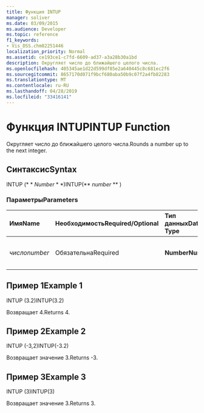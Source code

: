 ```yaml
---
title: Функция INTUP
manager: soliver
ms.date: 03/09/2015
ms.audience: Developer
ms.topic: reference
f1_keywords:
- Vis_DSS.chm82251446
localization_priority: Normal
ms.assetid: ce193ce1-c7fd-6609-ad37-a3a28b30a1bd
description: Округляет число до ближайшего целого числа.
ms.openlocfilehash: 405345ae1d22d599df85e2a640445c8c681ec2f6
ms.sourcegitcommit: 8657170d071f9bcf680aba50b9c07f2a4fb82283
ms.translationtype: MT
ms.contentlocale: ru-RU
ms.lasthandoff: 04/28/2019
ms.locfileid: "33416141"
---
```

# <a name="intup-function"></a><span data-ttu-id="579d7-103">Функция INTUP</span><span class="sxs-lookup"><span data-stu-id="579d7-103">INTUP Function</span></span>

<span data-ttu-id="579d7-104">Округляет число до ближайшего целого числа.</span><span class="sxs-lookup"><span data-stu-id="579d7-104">Rounds a number up to the next integer.</span></span>
  
## <a name="syntax"></a><span data-ttu-id="579d7-105">Синтаксис</span><span class="sxs-lookup"><span data-stu-id="579d7-105">Syntax</span></span>

<span data-ttu-id="579d7-106">INTUP (\* \* *Number* \* \*)</span><span class="sxs-lookup"><span data-stu-id="579d7-106">INTUP(\*\* *number* \*\* )</span></span> 
  
### <a name="parameters"></a><span data-ttu-id="579d7-107">Параметры</span><span class="sxs-lookup"><span data-stu-id="579d7-107">Parameters</span></span>

|<span data-ttu-id="579d7-108">**Имя**</span><span class="sxs-lookup"><span data-stu-id="579d7-108">**Name**</span></span>|<span data-ttu-id="579d7-109">**Необходимость**</span><span class="sxs-lookup"><span data-stu-id="579d7-109">**Required/Optional**</span></span>|<span data-ttu-id="579d7-110">**Тип данных**</span><span class="sxs-lookup"><span data-stu-id="579d7-110">**Data Type**</span></span>|<span data-ttu-id="579d7-111">**Описание**</span><span class="sxs-lookup"><span data-stu-id="579d7-111">**Description**</span></span>|
|:-----|:-----|:-----|:-----|
| <span data-ttu-id="579d7-112">_число_</span><span class="sxs-lookup"><span data-stu-id="579d7-112">_number_</span></span> <br/> |<span data-ttu-id="579d7-113">Обязательна</span><span class="sxs-lookup"><span data-stu-id="579d7-113">Required</span></span>  <br/> |<span data-ttu-id="579d7-114">**Number**</span><span class="sxs-lookup"><span data-stu-id="579d7-114">**Number**</span></span> <br/> |<span data-ttu-id="579d7-115">Число, которое требуется округлить.</span><span class="sxs-lookup"><span data-stu-id="579d7-115">The number to round up.</span></span>  <br/> |
   
## <a name="example-1"></a><span data-ttu-id="579d7-116">Пример 1</span><span class="sxs-lookup"><span data-stu-id="579d7-116">Example 1</span></span>

<span data-ttu-id="579d7-117">INTUP (3.2)</span><span class="sxs-lookup"><span data-stu-id="579d7-117">INTUP(3.2)</span></span>
  
<span data-ttu-id="579d7-118">Возвращает 4.</span><span class="sxs-lookup"><span data-stu-id="579d7-118">Returns 4.</span></span>
  
## <a name="example-2"></a><span data-ttu-id="579d7-119">Пример 2</span><span class="sxs-lookup"><span data-stu-id="579d7-119">Example 2</span></span>

<span data-ttu-id="579d7-120">INTUP (-3,2)</span><span class="sxs-lookup"><span data-stu-id="579d7-120">INTUP(-3.2)</span></span>
  
<span data-ttu-id="579d7-121">Возвращает значение 3.</span><span class="sxs-lookup"><span data-stu-id="579d7-121">Returns -3.</span></span>
  
## <a name="example-3"></a><span data-ttu-id="579d7-122">Пример 3</span><span class="sxs-lookup"><span data-stu-id="579d7-122">Example 3</span></span>

<span data-ttu-id="579d7-123">INTUP (3)</span><span class="sxs-lookup"><span data-stu-id="579d7-123">INTUP(3)</span></span>
  
<span data-ttu-id="579d7-124">Возвращает значение 3.</span><span class="sxs-lookup"><span data-stu-id="579d7-124">Returns 3.</span></span>
  

